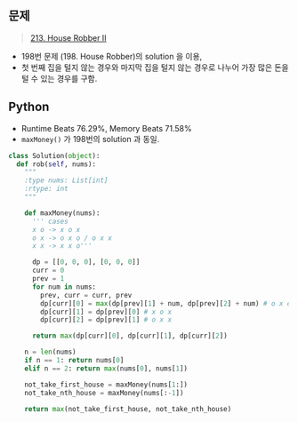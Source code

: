## 문제
> [213. House Robber II](https://leetcode.com/problems/house-robber-ii/)

- 198번 문제 (198. House Robber)의 solution 을 이용,
- 첫 번째 집을 털지 않는 경우와 마지막 집을 털지 않는 경우로 나누어 가장 많은 돈을 털 수 있는 경우를 구함.

## Python
- Runtime Beats 76.29%, Memory Beats 71.58%
- `maxMoney()` 가 198번의 solution 과 동일.
```python
class Solution(object):
  def rob(self, nums):
    """
    :type nums: List[int]
    :rtype: int
    """

    def maxMoney(nums):
      ''' cases
      x o -> x o x
      o x -> o x o / o x x
      x x -> x x o'''

      dp = [[0, 0, 0], [0, 0, 0]]
      curr = 0
      prev = 1
      for num in nums:
        prev, curr = curr, prev
        dp[curr][0] = max(dp[prev][1] + num, dp[prev][2] + num) # o x o / x x o
        dp[curr][1] = dp[prev][0] # x o x
        dp[curr][2] = dp[prev][1] # o x x

      return max(dp[curr][0], dp[curr][1], dp[curr][2])

    n = len(nums)
    if n == 1: return nums[0]
    elif n == 2: return max(nums[0], nums[1])

    not_take_first_house = maxMoney(nums[1:])
    not_take_nth_house = maxMoney(nums[:-1])

    return max(not_take_first_house, not_take_nth_house)
```

